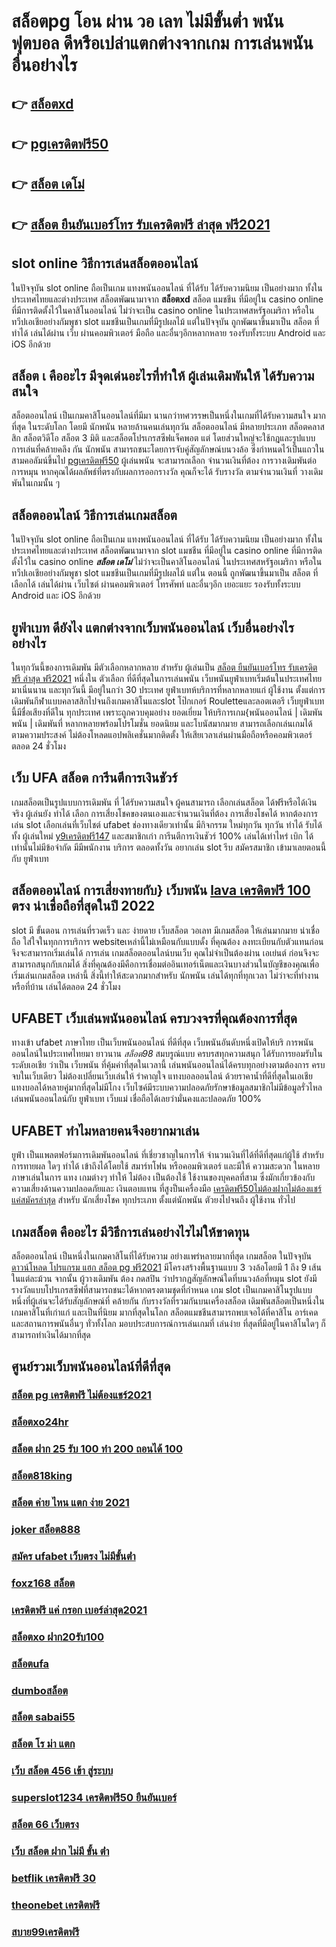 # สล็อตpg โอน ผ่าน วอ เลท ไม่มีขั้นต่ำ  พนันฟุตบอล  ดีหรือเปล่าแตกต่างจากเกม การเล่นพนัน อื่นอย่างไร

## 👉 [สล็อตxd](https://www.ufaeat.com/credit-free-50/)
## 👉 [pgเครดิตฟรี50](https://www.ufaeat.com/ทางเข้ายูฟ่าเบท-ufabet/)
## 👉 [สล็อต เดโม่](https://www.ufaeat.com/ufabet-master-login/)
## 👉 [สล็อต ยืนยันเบอร์โทร รับเครดิตฟรี ล่าสุด ฟรี2021](https://www.ufaeat.com/register/)

##  slot online  วิธีการเล่นสล็อตออนไลน์ 

ในปัจจุบัน  slot online ถือเป็นเกม แทงพนันออนไลน์ ที่ได้รับ  ได้รับความนิยม เป็นอย่างมาก ทั้งในประเทศไทยและต่างประเทศ สล็อตพัฒนามาจาก **สล็อตxd** สล็อต  แมชชีน ที่มีอยู่ใน casino online   ที่มีการติดตั้งไว้ในคาสิโนออนไลน์   ไม่ว่าจะเป็น casino online   ในประเทศสหรัฐอเมริกา หรือในทวีปเอเชียอย่างกัมพูชา  slot  แมชชีนเป็นเกมที่มีรูปผลไม้ แต่ในปัจจุบัน  ถูกพัฒนาขึ้นมาเป็น  สล็อต ที่ ทำได้ เล่นได้ผ่าน  เว็บ ผ่านคอมพิวเตอร์  มือถือ และอื่นๆอีกหลากหลาย  รองรับทั้งระบบ Android และ iOS อีกด้วย


## สล็อต เ คืออะไร มีจุดเด่นอะไรที่ทำให้ ผู้เล่นเดิมพันให้ ได้รับความสนใจ 

 สล็อตออนไลน์ เป็นเกมคาสิโนออนไลน์ที่มีมา นานกว่าทศวรรษเป็นหนึ่งในเกมที่ได้รับความสนใจ มากที่สุด ในระดับโลก โดยมี นักพนัน หลายล้านคนเล่นทุกวัน  สล็อตออนไลน์ มีหลายประเภท  สล็อตคลาสสิก สล็อตวิดีโอ สล็อต 3 มิติ และสล็อตโปรเกรสซีฟแจ็คพอต แต่ โดยส่วนใหญ่จะใช้กฎและรูปแบบการเล่นที่คล้ายคลึง กัน  นักพนัน สามารถชนะโดยการจับคู่สัญลักษณ์บนวงล้อ ซึ่งกำหนดไว้เป็นแถวในสามคอลัมน์ขึ้นไป [pgเครดิตฟรี50](https://www.ufaeat.com/ufabet-master-login/)  ผู้เล่นพนัน จะสามารถเลือก จำนวนเงินที่ต้อง การวางเดิมพันต่อการหมุน หากคุณได้ผลลัพธ์ที่ตรงกับผลการออกรางวัล คุณก็จะได้ รับรางวัล ตามจำนวนเงินที่ วางเดิมพันในเกมนั้น ๆ


## สล็อตออนไลน์ วิธีการเล่นเกมสล็อต

ในปัจจุบัน  slot online ถือเป็นเกม แทงพนันออนไลน์ ที่ได้รับ  ได้รับความนิยม เป็นอย่างมาก ทั้งในประเทศไทยและต่างประเทศ สล็อตพัฒนามาจาก  slot  แมชชีน ที่มีอยู่ใน casino online   ที่มีการติดตั้งไว้ใน casino online ***สล็อต เดโม่***   ไม่ว่าจะเป็นคาสิโนออนไลน์   ในประเทศสหรัฐอเมริกา หรือในทวีปเอเชียอย่างกัมพูชา  slot  แมชชีนเป็นเกมที่มีรูปผลไม้ แต่ใน ตอนนี้  ถูกพัฒนาขึ้นมาเป็น  สล็อต ที่ เลือกได้ เล่นได้ผ่าน เว็บไซต์  ผ่านคอมพิวเตอร์ โทรศัพท์  และอื่นๆอีก เยอะแยะ รองรับทั้งระบบ Android และ iOS อีกด้วย

## ยูฟ่าเบท ดียังไง แตกต่างจากเว็บพนันออนไลน์ เว็บอื่นอย่างไรอย่างไร

 ในทุกวันนี้ของการเดิมพัน มีตัวเลือกหลากหลาย สำหรับ ผู้เล่นเป็น [สล็อต ยืนยันเบอร์โทร รับเครดิตฟรี ล่าสุด ฟรี2021](https://www.ufaeat.com/ufabet-master-login/) หนึ่งใน ตัวเลือก ที่ดีที่สุดในการเล่นพนัน เว็บพนันยูฟ่าเบทเริ่มต้นในประเทศไทย มาเนิ่นนาน และทุกวันนี้ มีอยู่ในกว่า 30 ประเทศ ยูฟ่าเบทห้บริการที่หลากหลายแก่ ผู้ใช้งาน ตั้งแต่การเดิมพันกีฬาแบบคลาสสิกไปจนถึงเกมคาสิโนและslot โป๊กเกอร์  Rouletteและลอตเตอรี เว็บยูฟ่าเบท นี้มีชื่อเสียงที่ดีใน ทุกประเทศ เพราะถูกควบคุมอย่าง ยอดเยี่ยม ให้บริการเกม{พนันออนไลน์ | เดิมพันพนัน | เดิมพันที่ หลากหลายพร้อมโปรโมชั่น ยอดนิยม และโบนัสมากมาย สามารถเลือกเล่นเกมได้ ตามความประสงค์ ไม่ต้องโหลดแอปพลิเคชั่นมากติดตั้ง ให้เสียเวลาเล่นผ่านมือถือหรือคอมพิวเตอร์ ตลอด 24 ชั่วโมง 


## เว็บ UFA สล็อต  การีนตีการเงินชัวร์

 เกมสล็อตเป็นรูปแบบการเดิมพัน ที่  ได้รับความสนใจ ผู้คนสามารถ เลือกเล่นสล็อต ได้ฟรีหรือได้เงินจริง ผู้เล่นยัง ทำได้ เลือก การเสี่ยงโชคของตนเองและจำนวนเงินที่ต้อง การเสี่ยงโชคได้ หากต้องการเล่น slot เลือกเล่นที่เว็บไชต์   ufabet   ช่องทางเดียวเท่านั้น มีกิจกรรม  ใหม่ทุกวัน ทุกวัน  ทำได้ รับได้ทั้ง ผู้เล่นใหม่ [y9เครดิตฟรี147](https://www.ufaeat.com/ทางเข้ายูฟ่าเบท-ufabet/) และสมาชิกเก่า การีนตีการเงินชัวร์ 100% เล่นได้เท่าไหร่ เบิก ได้เท่านั้นไม่มีข้อจำกัด มีมีพนักงาน บริการ ตลอดทั้งวัน   อยากเล่น slot รีบ สมัครสมาชิก เข้ามาเลยตอนนี้กับ ยูฟ่าเบท 


## สล็อตออนไลน์  การเสี่ยงทายกับ} เว็บพนัน [lava เครดิตฟรี 100](https://www.ufaeat.com/) ตรง   น่าเชื่อถือที่สุดในปี 2022 

 slot  มี ขั้นตอน การเล่นที่รวดเร็ว  และ ง่ายดาย เว็บสล็อต วอเลท มีเกมสล็อต ให้เล่นมากมาย น่าเชื่อถือ ใส่ใจในทุกการบริการ websiteเหล่านี้ไม่เหมือนกับแบบดั้ง ที่คุณต้อง ลงทะเบียนกับตัวแทนก่อนจึงจะสามารถเริ่มเล่นได้ การเล่น เกมสล็อตออนไลน์บนเว็บ คุณไม่จำเป็นต้องผ่าน เอเย่นต์ ก่อนจึงจะสามารถสนุกกับเกมได้ สิ่งที่คุณต้องมีคือการเชื่อมต่ออินเทอร์เน็ตและเงินบางส่วนในบัญชีของคุณเพื่อเริ่มเล่นเกมสล็อต เหล่านี้ สิ่งนี้ทำให้สะดวกมากสำหรับ นักพนัน เล่นได้ทุกที่ทุกเวลา ไม่ว่าจะที่ทำงานหรือที่บ้าน เล่นได้ตลอด 24 ชั่วโมง

## UFABET  เว็บเล่นพนันออนไลน์ ครบวงจรที่คุณต้องการที่สุด

 ทางเข้า ufabet ภาษาไทย  เป็นเว็บพนันออนไลน์ ที่ดีที่สุด เว็บพนันอันดับหนึ่งเปิดให้บริ การพนันออนไลน์ในประเทศไทยมา ยาวนาน *สล็อต98* สมบรูณ์แบบ ครบรสทุกความสนุก ได้รับการยอมรับใน ระดับเอเชีย ว่าเป็น เว็บพนัน ที่คุ้มค่าที่สุดในเวลานี้ เล่นพนันออนไลน์ได้ครบทุกอย่างตามต้องการ ครบจบในเว็บเดียว ไม่ต้องเปลี่ยนเว็บเล่นให้ รำคาญใจ  แทงบอลออนไลน์  ด้วยราคาน้ำที่ดีที่สุดในเอเชีย แทงบอลได้หลายคู่มากที่สุดไม่มีโกง เว็บไซค์มีระบบความปลอดภัยรักษาข้อมูลสมาชิกไม่มีข้อมูลรั่วไหล เล่นพนันออนไลน์กับ ยูฟ่าเบท เว็บแม่ เชื่อถือได้เลยว่ามั่นคงและปลอดภัย 100% 


## UFABET ทำไมหลายคนจึงอยากมาเล่น

 ยูฟ่า เป็นแพลตฟอร์มการเดิมพันออนไลน์ ที่เชี่ยวชาญในการให้ จำนวนเงินที่ได้ที่ดีที่สุดแก่ผู้ใช้ สำหรับการทายผล ใดๆ  ทำได้ เข้าถึงได้โดยใช้  สมาร์ทโฟน หรือคอมพิวเตอร์ และมีให้  ความสะดวก ในหลายภาษาเล่นในการ  แทง เกมต่างๆ ทำให้  ไม่ต้อง เป็นต้องใช้ ใช้งานของบุคคลที่สาม ซึ่งมักเกี่ยวข้องกับความเสี่ยงด้านความปลอดภัยและ  เงินตอบแทน ที่สูงป็นเครื่องมือ [เครดิตฟรี50ไม่ต้องฝากไม่ต้องแชร์ แค่สมัครล่าสุด](https://www.ufaeat.com/) สำหรับ  นักเสี่ยงโชค ทุกประเภท ตั้งแต่นักพนัน ตัวยงไปจนถึง ผู้ใช้งาน ทั่วไป

##  เกมสล็อต คืออะไร มีวิธีการเล่นอย่างไรไม่ให้ขาดทุน

 สล็อตออนไลน์ เป็นหนึ่งในเกมคาสิโนที่ได้รับความ อย่างแพร่หลายมากที่สุด เกมสล็อต ในปัจจุบัน [ดาวน์โหลด โปรแกรม แฮก สล็อต pg ฟรี2021](https://www.ufaeat.com/regis-ufabet-master-free/) มีโครงสร้างพื้นฐานแบบ 3 วงล้อโดยมี 1 ถึง 9 เส้นในแต่ละม้วน จากนั้น ผู้วางเดิมพัน ต้อง กดสปิน ว่าปรากฏสัญลักษณ์ใดที่บนวงล้อที่หมุน  slot ยังมี รางวัลแบบโปรเกรสซีฟที่สามารถชนะได้หากตรงตามชุดที่กำหนด เกม slot เป็นเกมคาสิโนรูปแบบ หนึ่งที่ผู้เล่นจะได้รับสัญลักษณ์ที่ คล้ายกัน กับรางวัลที่รวมกันบนเครื่องสล็อต เดิมพันสล็อตเป็นหนึ่งในเกมคาสิโนที่เก่าแก่ และเป็นที่นิยม มากที่สุดในโลก สล็อตแมชชีนสามารถพบเจอได้ที่คาสิโน อาร์เคด และสถานการพนันอื่นๆ ทั่วทั้งโลก มอบประสบการณ์การเล่นเกมที่ เล่นง่าย ที่สุดที่มีอยู่ในคาสิโนใดๆ ก็สามารถทำเงินได้มากที่สุด 

## ศูนย์รวมเว็บพนันออนไลน์ที่ดีที่สุด

### [สล็อต pg เครดิตฟรี ไม่ต้องแชร์2021](https://atom.io/themes/ทางเข้า%20ufabet%20เว็บบริษัท%20สล็อต%20wallet%20เครดิตฟรี%20008%20สล็อต%20สมัครฟรี%20ฟรีเครดิต%20100%)
### [สล็อตxo24hr](https://atom.io/themes/ทางเข้า%20ufabet%20เว็บบริษัท%20สล็อต%20179%20008%20สล็อต%20สมัครฟรี%20ฟรีเครดิต%20100%)
### [สล็อต ฝาก 25 รับ 100 ทํา 200 ถอนได้ 100](https://atom.io/themes/ทางเข้า%20ufabet%20เว็บบริษัท%20superslot%20เครดิตฟรี%2050%20ล่าสุด%202021%20008%20สล็อต%20สมัครฟรี%20ฟรีเครดิต%20100%)
### [สล็อต818king](https://atom.io/themes/ทางเข้า%20ufabet%20เว็บบริษัท%20สล็อต345%20008%20สล็อต%20สมัครฟรี%20ฟรีเครดิต%20100%)
### [สล็อต ค่าย ไหน แตก ง่าย 2021](https://atom.io/themes/ทางเข้า%20ufabet%20เว็บบริษัท%20sky%20sport%20สล็อต%20008%20สล็อต%20สมัครฟรี%20ฟรีเครดิต%20100%)
### [joker สล็อต888](https://atom.io/themes/ทางเข้า%20ufabet%20เว็บบริษัท%20สล็อต89%20008%20สล็อต%20สมัครฟรี%20ฟรีเครดิต%20100%)
### [สมัคร ufabet เว็บตรง ไม่มีขั้นต่ํา](https://atom.io/themes/ทางเข้า%20ufabet%20เว็บบริษัท%20เว็บ%20m89%20เครดิตฟรี%20008%20สล็อต%20สมัครฟรี%20ฟรีเครดิต%20100%)
### [foxz168 สล็อต](https://atom.io/themes/ทางเข้า%20ufabet%20เว็บบริษัท%20superslot%20เครดิตฟรี%20ถอนได้%20300%20008%20สล็อต%20สมัครฟรี%20ฟรีเครดิต%20100%)
### [เครดิตฟรี แค่ กรอก เบอร์ล่าสุด2021](https://atom.io/themes/ทางเข้า%20ufabet%20เว็บบริษัท%20รวม%20superslot%20เครดิตฟรี%2050%20ยืนยันเบอร์%20008%20สล็อต%20สมัครฟรี%20ฟรีเครดิต%20100%)
### [สล็อตxo ฝาก20รับ100](https://atom.io/themes/ทางเข้า%20ufabet%20เว็บบริษัท%20superslot%20เครดิตฟรี30%20008%20สล็อต%20สมัครฟรี%20ฟรีเครดิต%20100%)
### [สล็อตufa](https://atom.io/themes/ทางเข้า%20ufabet%20เว็บบริษัท%20สล็อต%20เครดิตฟรี%20100%20ไม่ต้องฝาก%202021%20008%20สล็อต%20สมัครฟรี%20ฟรีเครดิต%20100%)
### [dumboสล็อต](https://atom.io/themes/ทางเข้า%20ufabet%20เว็บบริษัท%20tiger%20สล็อต%20เครดิตฟรี%20008%20สล็อต%20สมัครฟรี%20ฟรีเครดิต%20100%)
### [สล็อต sabai55](https://atom.io/themes/ทางเข้า%20ufabet%20เว็บบริษัท%20ae%20gaming%20เครดิตฟรี38%20008%20สล็อต%20สมัครฟรี%20ฟรีเครดิต%20100%)
### [สล็อต โร ม่า แตก](https://atom.io/themes/ทางเข้า%20ufabet%20เว็บบริษัท%20เว็บ%20เครดิตฟรี%20ไม่ต้องฝากก่อน%20ไม่ต้องแชร์%20ยืนยันเบอร์โทรศัพท์%20008%20สล็อต%20สมัครฟรี%20ฟรีเครดิต%20100%)
### [เว็บ สล็อต 456 เข้า สู่ระบบ](https://atom.io/themes/ทางเข้า%20ufabet%20เว็บบริษัท%206666%20สล็อต%20008%20สล็อต%20สมัครฟรี%20ฟรีเครดิต%20100%)
### [superslot1234 เครดิตฟรี50 ยืนยันเบอร์](https://atom.io/themes/ทางเข้า%20ufabet%20เว็บบริษัท%20เว็บตรงไม่ผ่านเอเย่นต์%20เครดิตฟรี%20100%20008%20สล็อต%20สมัครฟรี%20ฟรีเครดิต%20100%)
### [สล็อต 66 เว็บตรง](https://atom.io/themes/ทางเข้า%20ufabet%20เว็บบริษัท%20เป็ด%20สล็อต%20008%20สล็อต%20สมัครฟรี%20ฟรีเครดิต%20100%)
### [เว็บ สล็อต ฝาก ไม่มี ขั้น ต่ํา](https://atom.io/themes/ทางเข้า%20ufabet%20เว็บบริษัท%20สล็อตpg88%20008%20สล็อต%20สมัครฟรี%20ฟรีเครดิต%20100%)
### [betflik เครดิตฟรี 30](https://atom.io/themes/ทางเข้า%20ufabet%20เว็บบริษัท%20เครดิตฟรี%2030%20ทำยอด%20300%20ถอน%20150%20008%20สล็อต%20สมัครฟรี%20ฟรีเครดิต%20100%)
### [theonebet เครดิตฟรี](https://atom.io/themes/ทางเข้า%20ufabet%20เว็บบริษัท%20เครดิตฟรี%20ไม่ต้องฝาก%20ไม่ต้องแชร์%202022%20กดรับเอง%20008%20สล็อต%20สมัครฟรี%20ฟรีเครดิต%20100%)
### [สบาย99เครดิตฟรี](https://atom.io/themes/ทางเข้า%20ufabet%20เว็บบริษัท%20full%20slot%20เครดิตฟรี%20008%20สล็อต%20สมัครฟรี%20ฟรีเครดิต%20100%)